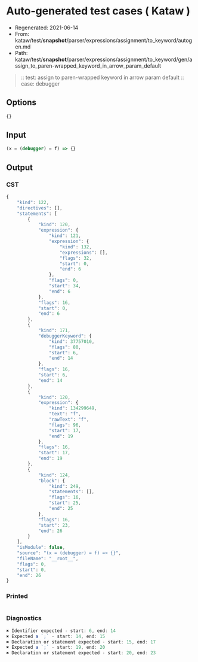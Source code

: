 # Auto-generated test cases ( Kataw )
- Regenerated: 2021-06-14
- From: kataw/test/__snapshot__/parser/expressions/assignment/to_keyword/autogen.md
- Path: kataw/test/__snapshot__/parser/expressions/assignment/to_keyword/gen/assign_to_paren-wrapped_keyword_in_arrow_param_default
> :: test: assign to paren-wrapped keyword in arrow param default
> :: case: debugger
## Options

`````js
{}
`````
## Input

`````js
(x = (debugger) = f) => {}
`````
## Output

### CST

```javascript
{
    "kind": 122,
    "directives": [],
    "statements": [
        {
            "kind": 120,
            "expression": {
                "kind": 121,
                "expression": {
                    "kind": 132,
                    "expressions": [],
                    "flags": 32,
                    "start": 0,
                    "end": 6
                },
                "flags": 0,
                "start": 34,
                "end": 6
            },
            "flags": 16,
            "start": 0,
            "end": 6
        },
        {
            "kind": 171,
            "debuggerKeyword": {
                "kind": 37757010,
                "flags": 80,
                "start": 6,
                "end": 14
            },
            "flags": 16,
            "start": 6,
            "end": 14
        },
        {
            "kind": 120,
            "expression": {
                "kind": 134299649,
                "text": "f",
                "rawText": "f",
                "flags": 96,
                "start": 17,
                "end": 19
            },
            "flags": 16,
            "start": 17,
            "end": 19
        },
        {
            "kind": 124,
            "block": {
                "kind": 249,
                "statements": [],
                "flags": 16,
                "start": 25,
                "end": 25
            },
            "flags": 16,
            "start": 23,
            "end": 26
        }
    ],
    "isModule": false,
    "source": "(x = (debugger) = f) => {}",
    "fileName": "__root__",
    "flags": 0,
    "start": 0,
    "end": 26
}
```

### Printed

```javascript

```

### Diagnostics

```javascript
✖ Identifier expected - start: 6, end: 14
✖ Expected a `;` - start: 14, end: 15
✖ Declaration or statement expected - start: 15, end: 17
✖ Expected a `;` - start: 19, end: 20
✖ Declaration or statement expected - start: 20, end: 23

```

